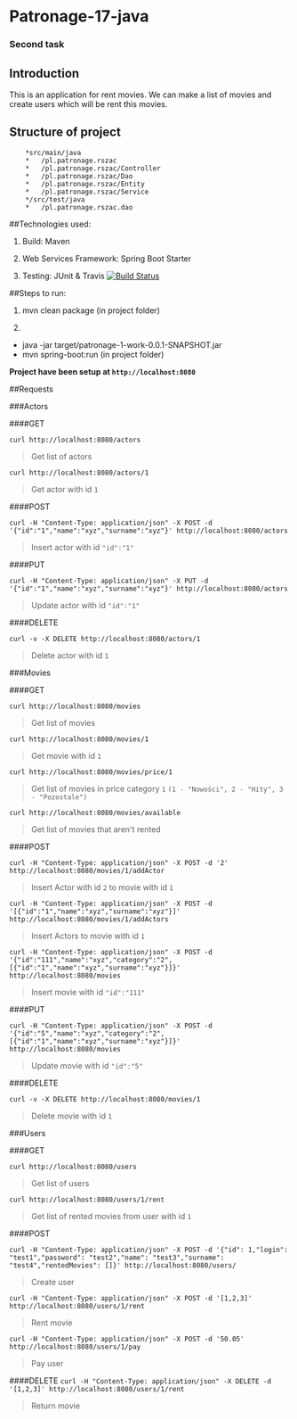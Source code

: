 # Patronage-17-java
### Second task

## Introduction

This is an application for rent movies. We can make a list of movies and create users which will be rent this movies.

## Structure of project
```
	*src/main/java
	*	/pl.patronage.rszac
	*	/pl.patronage.rszac/Controller
	*	/pl.patronage.rszac/Dao
	*	/pl.patronage.rszac/Entity
	*	/pl.patronage.rszac/Service
	*/src/test/java
	*	/pl.patronage.rszac.dao
```

##Technologies used:

1) Build: Maven

2) Web Services Framework: Spring Boot Starter

3) Testing: JUnit & Travis [![Build Status](https://travis-ci.org/rafek1241/Patronage-17-java.svg?branch=Workflow)](https://travis-ci.org/rafek1241/Patronage-17-java)

##Steps to run:

1) mvn clean package (in project folder)

2)
 * java -jar target/patronage-1-work-0.0.1-SNAPSHOT.jar
 * mvn spring-boot:run (in project folder)

**Project have been setup at `http://localhost:8080`**

##Requests

###Actors

####GET

`curl http://localhost:8080/actors`

>Get list of actors

`curl http://localhost:8080/actors/1`

>Get actor with id `1`

####POST

`curl -H "Content-Type: application/json" -X POST -d '{"id":"1","name":"xyz","surname":"xyz"}' http://localhost:8080/actors`

>Insert actor with id `"id":"1"`

####PUT

`curl -H "Content-Type: application/json" -X PUT -d '{"id":"1","name":"xyz","surname":"xyz"}' http://localhost:8080/actors`

>Update actor with id `"id":"1"`

####DELETE

`curl -v -X DELETE http://localhost:8080/actors/1`

>Delete actor with id `1`

###Movies

####GET

`curl http://localhost:8080/movies`

>Get list of movies

`curl http://localhost:8080/movies/1`

>Get movie with id `1`

`curl http://localhost:8080/movies/price/1`

>Get list of movies in price category `1` `(1 - "Nowości", 2 - "Hity", 3 - "Pozostale")`

`curl http://localhost:8080/movies/available`

>Get list of movies that aren't rented

####POST

`curl -H "Content-Type: application/json" -X POST -d '2' http://localhost:8080/movies/1/addActor`

>Insert Actor with id `2` to movie with id `1`

`curl -H "Content-Type: application/json" -X POST -d '[{"id":"1","name":"xyz","surname":"xyz"}]' http://localhost:8080/movies/1/addActors`

>Insert Actors to movie with id `1`

`curl -H "Content-Type: application/json" -X POST -d '{"id":"111","name":"xyz","category":"2",[{"id":"1","name":"xyz","surname":"xyz"}]}' http://localhost:8080/movies`

>Insert movie with id `"id":"111"`

####PUT

`curl -H "Content-Type: application/json" -X POST -d '{"id":"5","name":"xyz","category":"2",[{"id":"1","name":"xyz","surname":"xyz"}]}' http://localhost:8080/movies`

>Update movie with id `"id":"5"`

####DELETE

`curl -v -X DELETE http://localhost:8080/movies/1`

>Delete movie with id `1`

###Users

####GET

`curl http://localhost:8080/users`

>Get list of users

`curl http://localhost:8080/users/1/rent`

>Get list of rented movies from user with id `1`

####POST

`curl -H "Content-Type: application/json" -X POST -d '{"id": 1,"login": "test1","password": "test2","name": "test3","surname": "test4","rentedMovies": []}' http://localhost:8080/users/`

>Create user

`curl -H "Content-Type: application/json" -X POST -d '[1,2,3]' http://localhost:8080/users/1/rent`

>Rent movie

`curl -H "Content-Type: application/json" -X POST -d '50.05' http://localhost:8080/users/1/pay`

>Pay user

####DELETE
`curl -H "Content-Type: application/json" -X DELETE -d '[1,2,3]' http://localhost:8080/users/1/rent`

>Return movie

</n>

